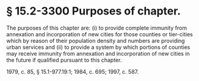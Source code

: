 # § 15.2-3300 Purposes of chapter.

<p>The purposes of this chapter are: (i) to provide complete immunity from annexation and incorporation of new cities for those counties or tier-cities which by reason of their population density and numbers are providing urban services and (ii) to provide a system by which portions of counties may receive immunity from annexation and incorporation of new cities in the future if qualified pursuant to this chapter.</p><p>1979, c. 85, § 15.1-977.19:1; 1984, c. 695; 1997, c. 587.</p>